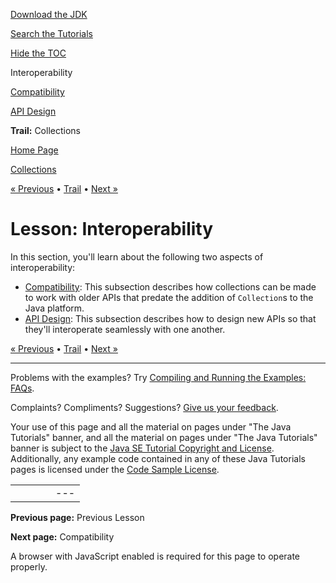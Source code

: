 [Download
the JDK](http://java.sun.com/javase/6/download.jsp)
  
[Search the
Tutorials](../../search.html)
  
[Hide the TOC](javascript:toggleLeft())

Interoperability

[Compatibility](compatibility.html)

[API Design](api-design.html)

**Trail:** Collections

[Home Page](../../index.html)
>
[Collections](../index.html)

[« Previous](../custom-implementations/index.html) • [Trail](../TOC.html) • [Next »](compatibility.html)

# Lesson: Interoperability

In this section, you'll learn about the following two aspects of interoperability:

* [Compatibility](compatibility.html): This subsection describes how collections can be made to work with older APIs that predate the addition of `Collection`s to the Java platform.
* [API Design](api-design.html): This subsection describes how to design new APIs so that they'll interoperate seamlessly with one another.

[« Previous](../custom-implementations/index.html)
•
[Trail](../TOC.html)
•
[Next »](compatibility.html)

---

Problems with the examples? Try [Compiling and Running
the Examples: FAQs](../../information/run-examples.html).
  
Complaints? Compliments? Suggestions? [Give
us your feedback](http://download.oracle.com/javase/feedback.html).

Your use of this page and all the material on pages under "The Java Tutorials" banner,
and all the material on pages under "The Java Tutorials" banner is subject to the [Java SE Tutorial Copyright
and License](../../information/license.html).
Additionally, any example code contained in any of these Java
Tutorials pages is licensed under the
[Code
Sample License](http://developers.sun.com/license/berkeley_license.html).

|  |  |  |  |  |
| --- | --- | --- | --- | --- |
| |  |  | | --- | --- | | duke image | Oracle logo | | [About Oracle](http://www.oracle.com/us/corporate/index.html) | [Oracle Technology Network](http://www.oracle.com/technology/index.html) | [Terms of Service](https://www.samplecode.oracle.com/servlets/CompulsoryClickThrough?type=TermsOfService) | Copyright © 1995, 2011 Oracle and/or its affiliates. All rights reserved. |

**Previous page:** Previous Lesson
  
**Next page:** Compatibility




A browser with JavaScript enabled is required for this page to operate properly.